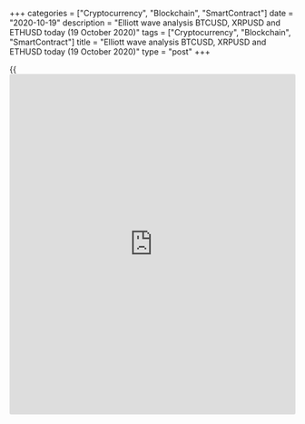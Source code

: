 +++
categories = ["Cryptocurrency", "Blockchain", "SmartContract"]
date = "2020-10-19"
description = "Elliott wave analysis BTCUSD, XRPUSD and ETHUSD today (19 October 2020)"
tags = ["Cryptocurrency", "Blockchain", "SmartContract"]
title = "Elliott wave analysis BTCUSD, XRPUSD and ETHUSD today (19 October 2020)"
type = "post"
+++

{{<iframe id="large-banner" src="https://www.bounty.group/#slide=28.0" width="100%" height="600" scrolling="no" style="border: 0px solid rgb(216, 221, 230); border-radius: 3px;">}}

2020-10-19

2020-10-19

Short-term forecast for BTCUSD, XRPUSD and ETHUSD 19.10.2020Roman Onegin

I welcome my readers!

I have prepared a short-term cryptocurrency forecast based on Elliott
wave analysis of Bitcoin, Ripple, and Ethereum. I suggest entry signals
to trade each cryptocurrency.

At the moment, all the major cryptocurrency pairs continue rising in the
final fifth wave. Thus, I recommend looking for longs.

The article covers the following subjects:

##  **Elliott wave Bitcoin analysis**

 ****

Bitcoin continues forming the final wave (Y) of the double zigzag. It is
composed of sub-waves A-B-C. At the moment, we see the last bullish wave
C forming which take the form of a five-wave impulse consisting of sub-
waves [1]-[2]-[3]-[4]-[5]. There are fully formed sub-waves
[1]-[2]-[3]-[4]. The final wave [5] has recently started developing.
Most likely, the growth will continue to the level of 12062. This is the
maximum which was set by the upward corrective wave (B).

### Trading plan for [BTCUSD][1] today:

Buy 11444.25, TP 12062.00

* * *

##  **Elliott wave Ripple analysis**

In the last section of the chart, we see corrective wave B forming,
which is part of the descending triangle A-B-C. Wave B takes the form of
a simple zigzag [a]-[b]-[c]. An impulse wave [c] is currently
developing. Its corrective wave (4) seems to have completed its pattern;
it is a double three. In the near future, we will see the price rise in
wave (5) to the level of 0.260. At this level, the magnitude of the
entire correction B will be 38.2% along the Fibonacci lines from the
bearish impulse A.

### Trading plan for **[XRPUSD][2]** today:

Buy 0.240, TP 0.260

* * *

##  **Elliott wave Ethereum analysis**

 ****

ETHUSD continues to build a downtrend, which takes the form of a zigzag
A-B-C. Corrective wave B, which has an extended structure of a double
zigzag [W]-[X]-[Y], has not yet been fully completed. Now wave [Y] is
forming as the last part part of the indicated figure - bullish impulse
(C). Most likely, in the short term, the market will move up in wave 5
to the level of 394.20, which is the previous high marked by wave [W].

### Trading plan  **[ETHUSD][3] **today:

Buy 372.88, TP 394.20

* * *

P.S. Did you like my article? Share it in social networks: it will be
the best “thank you" :)

Ask me questions and comment below. I’ll be glad to answer your
questions and give necessary explanations.

 **Useful links:**

  * I recommend trying to trade with a reliable broker [here][4]. The system allows you to trade by yourself or copy successful traders from all across the globe.
  * Use my promo-code BLOG for getting deposit bonus 50% on LiteForex platform. Just enter this code in the appropriate field while [depositing][5] your trading account.
  * Telegram chat for traders: <t.me/liteforexengchat>. We are sharing the signals and trading experience
  * Telegram channel with high-quality analytics, Forex reviews, training articles, and other useful things for traders <t.me/liteforex>

The content of this article reflects the author’s opinion and does not
necessarily reflect the official position of LiteForex. The material
published on this page is provided for informational purposes only and
should not be considered as the provision of investment advice for the
purposes of Directive 2004/39/EC.

Rate this article:

{{value}}

( {{count}} {{title}} )

   1. my.liteforex.com/trading/chart?symbol=BTCUSD
   2. my.liteforex.com/trading/chart?symbol=XRPUSD
   3. my.liteforex.com/trading/chart?symbol=ETHUSD
   4. my.liteforex.com/?category=analysts-opinions&slug=short-term-forecast-for-[BTC](https://www.playgroundfx.com/blog/who-is-the-creator-of-bitcoin/)usd-xrpusd-and-ethusd-19102020&openPopup=%2Fregistration%2Fpopup&utm_source=blog&utm_medium=article&utm_campaign=bonus
   5. my.liteforex.com/deposit/?category=analysts-opinions&slug=short-term-forecast-for-[BTC](https://www.playgroundfx.com/blog/who-is-the-creator-of-bitcoin/)usd-xrpusd-and-ethusd-19102020&promo_code=BLOG&utm_source=blog&utm_medium=article&utm_campaign=bonus